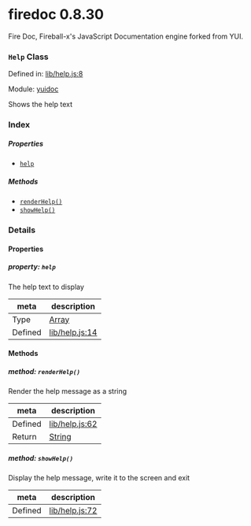 
# firedoc 0.8.30

Fire Doc, Fireball-x&#x27;s JavaScript Documentation engine forked from YUI.

### `Help` Class


Defined in: [lib/help.js:8](../files/lib/help.js.js)

Module: [yuidoc](../modules/yuidoc.md)




Shows the help text

### Index

##### Properties

  - [`help`](#property-help)



##### Methods

  - [`renderHelp()`](#method-renderhelp)
  - [`showHelp()`](#method-showhelp)





### Details


#### Properties



##### property: `help`

The help text to display

| meta | description |
|------|-------------|
| Type | <a href="https://developer.mozilla.org/en/JavaScript/Reference/Global_Objects/Array" class="crosslink external" target="_blank">Array</a> |
| Defined | [lib/help.js:14](../files/lib_help.js.md#l14) |






<!-- Method Block -->
#### Methods


##### method: `renderHelp()`

Render the help message as a string

| meta | description |
|------|-------------|
| Defined | [lib/help.js:62](../files/lib_help.js.md#l62) |
| Return 		 | <a href="https://developer.mozilla.org/en/JavaScript/Reference/Global_Objects/String" class="crosslink external" target="_blank">String</a> 



##### method: `showHelp()`

Display the help message, write it to the screen and exit

| meta | description |
|------|-------------|
| Defined | [lib/help.js:72](../files/lib_help.js.md#l72) |




